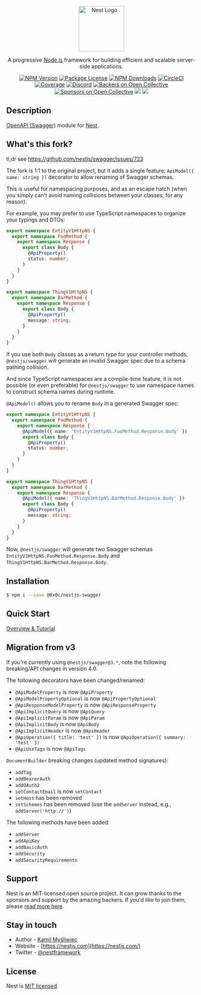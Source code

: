 <p align="center">
  <a href="http://nestjs.com/" target="blank"><img src="https://nestjs.com/img/logo-small.svg" width="120" alt="Nest Logo" /></a>
</p>

<p align="center">A progressive <a href="http://nodejs.org" target="blank">Node.js</a> framework for building efficient and scalable server-side applications.</p>
<p align="center">
  <a href="https://www.npmjs.com/~nestjscore"><img src="https://img.shields.io/npm/v/@nestjs/core.svg" alt="NPM Version" /></a>
  <a href="https://www.npmjs.com/~nestjscore"><img src="https://img.shields.io/npm/l/@nestjs/core.svg" alt="Package License" /></a>
  <a href="https://www.npmjs.com/~nestjscore"><img src="https://img.shields.io/npm/dm/@nestjs/core.svg" alt="NPM Downloads" /></a>
  <a href="https://circleci.com/gh/nestjs/nest" target="_blank"><img src="https://img.shields.io/circleci/build/github/nestjs/nest/master" alt="CircleCI" /></a>
  <a href="https://coveralls.io/github/nestjs/nest?branch=master"><img src="https://coveralls.io/repos/github/nestjs/nest/badge.svg?branch=master#5" alt="Coverage" /></a>
  <a href="https://discord.gg/G7Qnnhy" target="_blank"><img src="https://img.shields.io/badge/discord-online-brightgreen.svg" alt="Discord"/></a>
  <a href="https://opencollective.com/nest#backer"><img src="https://opencollective.com/nest/backers/badge.svg" alt="Backers on Open Collective" /></a>
  <a href="https://opencollective.com/nest#sponsor"><img src="https://opencollective.com/nest/sponsors/badge.svg" alt="Sponsors on Open Collective" /></a>
  <a href="https://paypal.me/kamilmysliwiec"><img src="https://img.shields.io/badge/Donate-PayPal-dc3d53.svg"/></a>
  <a href="https://twitter.com/nestframework"><img src="https://img.shields.io/twitter/follow/nestframework.svg?style=social&label=Follow"></a>
</p>
  <!--[![Backers on Open Collective](https://opencollective.com/nest/backers/badge.svg)](https://opencollective.com/nest#backer)
  [![Sponsors on Open Collective](https://opencollective.com/nest/sponsors/badge.svg)](https://opencollective.com/nest#sponsor)-->

## Description

[OpenAPI (Swagger)](https://www.openapis.org/) module for [Nest](https://github.com/nestjs/nest).

## What's this fork?

tl;dr see https://github.com/nestjs/swagger/issues/723

The fork is 1:1 to the original project, but it adds a single feature: `ApiModel({ name: string })` decorator to allow renaming of Swagger schemas.

This is useful for namespacing purposes, and as an escape hatch (when you simply can't avoid naming collisions between your classes, for any reason).

For example, you may prefer to use TypeScript namespaces to organize your typings and DTOs:

```ts
export namespace EntityV1HttpNS {
  export namespace FooMethod {
    export namespace Response {
      export class Body {
        @ApiProperty()
        status: number;
      }
    }
  }
}

export namespace ThingV1HttpNS {
  export namespace BarMethod {
    export namespace Response {
      export class Body {
        @ApiProperty()
        message: string;
      }
    }
  }
}
```

If you use both `Body` classes as a return type for your controller methods, `@nestjs/swagger` will generate an invalid Swagger spec due to a schema pathing collision.

And since TypeScript namespaces are a compile-time feature, it is not possible (or even preferable) for `@nestjs/swagger` to use namespace names to construct schema names during runtime.

`@ApiModel()` allows you to rename `Body` in a generated Swagger spec:

```ts
export namespace EntityV1HttpNS {
  export namespace FooMethod {
    export namespace Response {
      @ApiModel({ name: 'EntityV1HttpNS.FooMethod.Response.Body' })
      export class Body {
        @ApiProperty()
        status: number;
      }
    }
  }
}

export namespace ThingV1HttpNS {
  export namespace BarMethod {
    export namespace Response {
      @ApiModel({ name: 'ThingV1HttpNS.BarMethod.Response.Body' })
      export class Body {
        @ApiProperty()
        message: string;
      }
    }
  }
}
```

Now, `@nestjs/swagger` will generate two Swagger schemas `EntityV1HttpNS.FooMethod.Response.Body` and `ThingV1HttpNS.BarMethod.Response.Body`.

## Installation

```bash
$ npm i --save @0x0c/nestjs-swagger 
```

## Quick Start

[Overview & Tutorial](https://docs.nestjs.com/openapi/introduction)

## Migration from v3

If you're currently using `@nestjs/swagger@3.*`, note the following breaking/API changes in version 4.0.

The following decorators have been changed/renamed:

- `@ApiModelProperty` is now `@ApiProperty`
- `@ApiModelPropertyOptional` is now `@ApiPropertyOptional`
- `@ApiResponseModelProperty` is now `@ApiResponseProperty`
- `@ApiImplicitQuery` is now `@ApiQuery`
- `@ApiImplicitParam` is now `@ApiParam`
- `@ApiImplicitBody` is now `@ApiBody`
- `@ApiImplicitHeader` is now `@ApiHeader`
- `@ApiOperation({ title: 'test' })` is now `@ApiOperation({ summary: 'test' })`
- `@ApiUseTags` is now `@ApiTags`

`DocumentBuilder` breaking changes (updated method signatures):

- `addTag`
- `addBearerAuth`
- `addOAuth2`
- `setContactEmail` is now `setContact`
- `setHost` has been removed
- `setSchemes` has been removed (use the `addServer` instead, e.g., `addServer('http://')`)

The following methods have been added:

- `addServer`
- `addApiKey`
- `addBasicAuth`
- `addSecurity`
- `addSecurityRequirements`

## Support

Nest is an MIT-licensed open source project. It can grow thanks to the sponsors and support by the amazing backers. If you'd like to join them, please [read more here](https://docs.nestjs.com/support).

## Stay in touch

- Author - [Kamil Myśliwiec](https://twitter.com/kammysliwiec)
- Website - [https://nestjs.com](https://nestjs.com/)
- Twitter - [@nestframework](https://twitter.com/nestframework)

## License

Nest is [MIT licensed](LICENSE).
